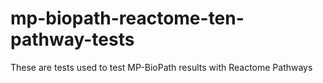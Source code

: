 # mp-biopath-reactome-ten-pathway-tests
These are tests used to test MP-BioPath results with Reactome Pathways
